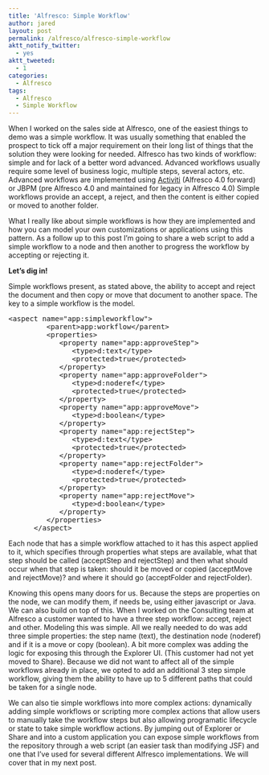 ```yaml
---
title: 'Alfresco: Simple Workflow'
author: jared
layout: post
permalink: /alfresco/alfresco-simple-workflow
aktt_notify_twitter:
  - yes
aktt_tweeted:
  - 1
categories:
  - Alfresco
tags:
  - Alfresco
  - Simple Workflow
---
```

When I worked on the sales side at Alfresco, one of the easiest things to demo was a simple workflow. It was usually something that enabled the prospect to tick off a major requirement on their long list of things that the solution they were looking for needed. Alfresco has two kinds of workflow: simple and for lack of a better word advanced. Advanced workflows usually require some level of business logic, multiple steps, several actors, etc. Advanced workflows are implemented using [Activiti][1] (Alfresco 4.0 forward) or JBPM (pre Alfresco 4.0 and maintained for legacy in Alfresco 4.0) Simple workflows provide an accept, a reject, and then the content is either copied or moved to another folder.

What I really like about simple workflows is how they are implemented and how you can model your own customizations or applications using this pattern. As a follow up to this post I&#8217;m going to share a web script to add a simple workflow to a node and then another to progress the workflow by accepting or rejecting it.

**Let&#8217;s dig in!**

Simple workflows present, as stated above, the ability to accept and reject the document and then copy or move that document to another space. The key to a simple workflow is the model.

<pre class="brush: xml; title: ; notranslate" title="">&lt;aspect name="app:simpleworkflow"&gt;
         &lt;parent&gt;app:workflow&lt;/parent&gt;
         &lt;properties&gt;
            &lt;property name="app:approveStep"&gt;
               &lt;type&gt;d:text&lt;/type&gt;
               &lt;protected&gt;true&lt;/protected&gt;
            &lt;/property&gt;
            &lt;property name="app:approveFolder"&gt;
               &lt;type&gt;d:noderef&lt;/type&gt;
               &lt;protected&gt;true&lt;/protected&gt;
            &lt;/property&gt;
            &lt;property name="app:approveMove"&gt;
               &lt;type&gt;d:boolean&lt;/type&gt;
            &lt;/property&gt;
            &lt;property name="app:rejectStep"&gt;
               &lt;type&gt;d:text&lt;/type&gt;
               &lt;protected&gt;true&lt;/protected&gt;
            &lt;/property&gt;
            &lt;property name="app:rejectFolder"&gt;
               &lt;type&gt;d:noderef&lt;/type&gt;
               &lt;protected&gt;true&lt;/protected&gt;
            &lt;/property&gt;
            &lt;property name="app:rejectMove"&gt;
               &lt;type&gt;d:boolean&lt;/type&gt;
            &lt;/property&gt;
         &lt;/properties&gt;
      &lt;/aspect&gt;
</pre>

Each node that has a simple workflow attached to it has this aspect applied to it, which specifies through properties what steps are available, what that step should be called (acceptStep and rejectStep) and then what should occur when that step is taken: should it be moved or copied (acceptMove and rejectMove)? and where it should go (acceptFolder and rejectFolder).

Knowing this opens many doors for us. Because the steps are properties on the node, we can modify them, if needs be, using either javascript or Java. We can also build on top of this. When I worked on the Consulting team at Alfresco a customer wanted to have a three step workflow: accept, reject and other. Modeling this was simple. All we really needed to do was add three simple properties: the step name (text), the destination node (noderef) and if it is a move or copy (boolean). A bit more complex was adding the logic for exposing this through the Explorer UI. (This customer had not yet moved to Share). Because we did not want to affect all of the simple workflows already in place, we opted to add an additional 3 step simple workflow, giving them the ability to have up to 5 different paths that could be taken for a single node.

We can also tie simple workflows into more complex actions: dynamically adding simple workflows or scripting more complex actions that allow users to manually take the workflow steps but also allowing programatic lifecycle or state to take simple workflow actions. By jumping out of Explorer or Share and into a custom application you can expose simple workflows from the repository through a web script (an easier task than modifying JSF) and one that I&#8217;ve used for several different Alfresco implementations. We will cover that in my next post.

 [1]: http://www.activiti.org/